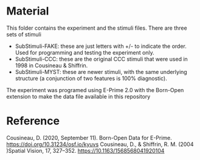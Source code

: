 # Material

This folder contains the experiment and the stimuli files. There are three sets of stimuli
* SubStimuli-FAKE: these are just letters with +/- to indicate the order. Used for programming and testing the experiment only.
* SubStimuli-CCC: these are the original CCC stimuli that were used in 1998 in Cousineau & Shiffrin.
* SubStimuli-MYST: these are newer stimuli, with the same underlying structure (a conjunction of two features is 100% diagnostic).

The experiment was programed using E-Prime 2.0 with the Born-Open extension to make 
the data file available in this repository

# Reference

Cousineau, D. (2020, September 11). Born-Open Data for E-Prime. https://doi.org/10.31234/osf.io/kyuvs
Cousineau, D., & Shiffrin, R. M. (2004 )Spatial Vision, 17, 327–352. https://10.1163/1568568041920104
